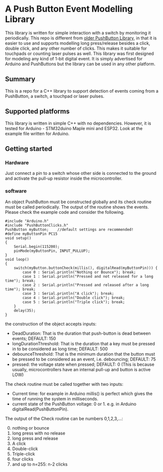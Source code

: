 # A Push Button Event Modelling Library
This library is written for simple interaction with a switch by monitoring it periodically. This repo is different from [older PushButton Library](https://github.com/pololu/pushbutton-arduino), in that it is easier to use and supports modelling long press/release besides a click, double click, and any other number of clicks. This makes it suitable for touchpads or counting laser pulses as well. This library was first designed for modeling any kind of 1-bit digital event. It is simply advertised for Arduino and PushButtons but the library can be used in any other platform.

## Summary
This is a repo for a C++ library to support detection of events coming from a PushButton, a switch, a touchpad or laser pulses.

## Supported platforms
This library is written in simple C++ with no dependencies. However, it is tested for Arduino - STM32duino Maple mini and ESP32.
Look at the example file written for Arduino.

## Getting started

### Hardware
Just connect a pin to a switch whose other side is connected to the ground and activate the pull-up resistor inside the microcontroller.

### software
An object PushButton must be constructed globally and its check routine must be called periodically. The output of the routine shows the events. Please check the example code and consider the following.

```
#include "Arduino.h"
#include "PushButtonClicks.h"
PushButton myButton;	//default settings are recommended!
#define myButtonPin PC15
void setup()
{
	Serial.begin(115200);
	pinMode(myButtonPin, INPUT_PULLUP);
}
void loop()
{
	switch(myButton.buttonCheck(millis(), digitalRead(myButtonPin))) {
		case 0 : Serial.println("Nothing or Bounce"); break;
		case 1 : Serial.println("Pressed and not released for a long time"); break;
		case 2 : Serial.println("Pressed and released after a long time"); break;
		case 3 : Serial.println("A click"); break;
		case 4 : Serial.println("Double click"); break;
		case 5 : Serial.println("Triple click"); break;
	}
	delay(35);
}
```

the construction of the object accepts inputs:

* DeadDuration: That is the duration that push-button is dead between events; DEFAULT: 150
* longDurationThreshold: That is the duration that a key must be pressed in to be considered as long time; DEFAULT: 500
* debounceThreshold: That is the minimum duration that the button must be pressed to be considered as an event, i.e. debouncing; DEFAULT: 75    
* pressed: the voltage state when pressed; DEFAULT: 0   (This is because usually, microcontrollers have an internal pull-up and button is active LOW)

The check routine must be called together with two inputs:

* Current time: for example in Arduino millis() is perfect which gives the time of running the system in milliseconds.
* current state of the PushButton voltage: 0 or 1. e.g. in Arduino digitalRead(PushButtonPin). 

The output of the Check routine can be numbers 0,1,2,3,...:

0. nothing or bounce
1. long press with no release
2. long press and release
3. A click
4. Double-click
5. Triple-click
6. four clicks
7. and up to n=255: n-2 clicks

